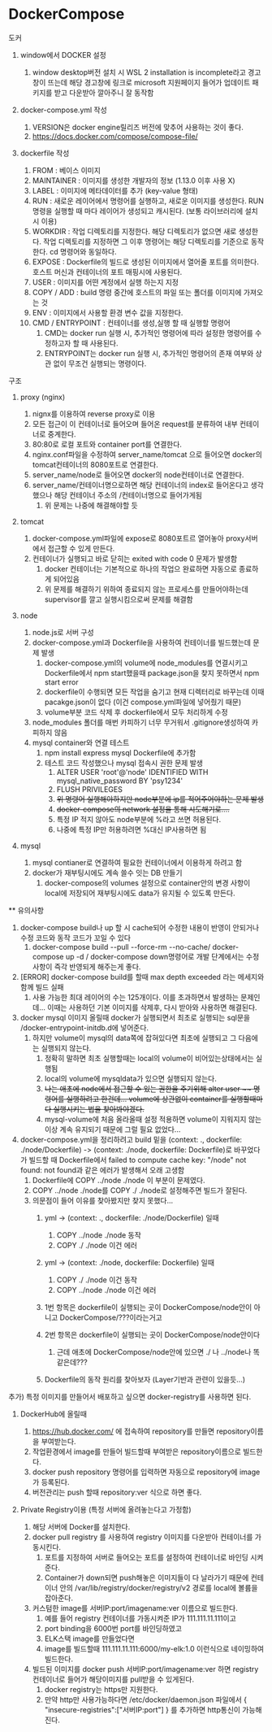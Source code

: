 # DockerCompose
도커

1. window에서 DOCKER 설정
   1. window desktop버전 설치 시 WSL 2 installation is incomplete라고 경고창이 뜨는데 해당 경고창에 링크로 microsoft 지원페이지 들어가 업데이트 패키지를 받고 다운받아 깔아주니 잘 동작함 

2. docker-compose.yml 작성
   1. VERSION은 docker engine릴리즈 버전에 맞추어 사용하는 것이 좋다.
   2. https://docs.docker.com/compose/compose-file/
   
3. dockerfile 작성
   1. FROM : 베이스 이미지
   2. MAINTAINER : 이미지를 생성한 개발자의 정보 (1.13.0 이후 사용 X)
   3. LABEL : 이미지에 메타데이터를 추가 (key-value 형태)
   4. RUN : 새로운 레이어에서 명령어를 실행하고, 새로운 이미지를 생성한다.
      RUN 명령을 실행할 때 마다 레이어가 생성되고 캐시된다. (보통 라이브러리에 설치시 이용)
   5. WORKDIR : 작업 디렉토리를 지정한다. 해당 디렉토리가 없으면 새로 생성한다.
      작업 디렉토리를 지정하면 그 이후 명령어는 해당 디렉토리를 기준으로 동작한다.
      cd 명령어와 동일하다.
   6. EXPOSE : Dockerfile의 빌드로 생성된 이미지에서 열어줄 포트를 의미한다.
      호스트 머신과 컨테이너의 포트 매핑시에 사용된다.
   7. USER : 이미지를 어떤 계정에서 실행 하는지 지정
   8. COPY / ADD : build 명령 중간에 호스트의 파일 또는 폴더를 이미지에 가져오는 것
   9. ENV : 이미지에서 사용할 환경 변수 값을 지정한다.
   10. CMD / ENTRYPOINT : 컨테이너를 생성,실행 할 때 실행할 명령어
       1. CMD는 docker run 실행 시, 추가적인 명령어에 따라 설정한 명령어를 수정하고자 할 때 사용된다.
       2. ENTRYPOINT는 docker run 실행 시, 추가적인 명령어의 존재 여부와 상관 없이 무조건 실행되는 명령이다.

구조
1. proxy (nginx)
   1. nignx를 이용하여 reverse proxy로 이용
   2. 모든 접근이 이 컨테이너로 들어오며 들어온 request를 분류하여 내부 컨테이너로 중계한다.
   3. 80:80로 로컬 포트와 container port를 연결한다. 
   4. nginx.conf파일을 수정하여 server_name/tomcat 으로 들어오면 docker의 tomcat컨테이너의 8080포트로 연결한다.
   5. server_name/node로 들어오면 docker의 node컨테이너로 연결한다.
   6. server_name/컨테이너명으로하면 해당 컨테이너의 index로 들어온다고 생각했으나 해당 컨테이너 주소의 /컨테이너명으로 들어가게됨
      1. 위 문제는 나중에 해결해야할 듯

2. tomcat
   1. docker-compose.yml파일에 expose로 8080포트르 열어놓아 proxy서버에서 접근할 수 있게 만든다.
   2. 컨테이너가 실행되고 바로 닫히는 exited with code 0 문제가 발생함
      1. docker 컨테이너는 기본적으로 하나의 작업으 완료하면 자동으로 종료하게 되어있음
      2. 위 문제를 해결하기 위하여 종료되지 않는 프로세스를 만들어야하는데 supervisor를 깔고 실행시킴으로써 문제를 해결함

3. node
   1. node.js로 서버 구성
   2. docker-compose.yml과 Dockerfile을 사용하여 컨테이너를 빌드했는데 문제 발생
      1. docker-compose.yml의 volume에 node_modules를 연결시키고 Dockerfile에서 npm start했을때 package.json을 찾지 못하면서 npm start error
      2. dockerfile이 수행되면 모든 작업을 숨기고 현재 디렉터리로 바꾸는데 이때 pacakge.json이 없다 (이건 compose.yml파일에 넣어줬기 때문)
      3. volume부분 코드 삭제 후 dockerfile에서 모두 처리하게 수정
   3. node_modules 폴더를 매번 카피하기 너무 무거워서 .gitignore생성하여 카피하지 않음
   4. mysql container와 연결 테스트 
      1. npm install express mysql Dockerfile에 추가함
      2. 테스트 코드 작성했으나 mysql 접속시 권한 문제 발생
         1. ALTER USER 'root'@'node' IDENTIFIED WITH mysql_native_password BY 'psy1234' 
         2. FLUSH PRIVILEGES
         3. ~~위 명령어 실행해야하지만 node부분에 ip를 적어주어야하는 문제 발생~~
         4. ~~docker-compose의 network 설정을 통해 시도해기로....~~
         5. 특정 IP 적지 않아도 node부분에 %라고 쓰면 허용된다.
         6. 나중에 특정 IP만 허용하려면 %대신 IP사용하면 됨

4. mysql
   1. mysql contianer로 연결하여 필요한 컨테이너에서 이용하게 하려고 함
   2. docker가 재부팅시에도 계속 쓸수 잇는 DB 만들기
      1. docker-compose의 volumes 설정으로 container안의 변경 사항이 local에 저장되어 재부팅시에도 data가 유지될 수 있도록 만든다.

** 유의사항
1. docker-compose build나 up 할 시 cache되어 수정한 내용이 반영이 안되거나 수정 코드와 동작 코드가 꼬일 수 있다
   1. docker-compose build --pull --force-rm --no-cache/ docker-compose up -d / docker-compose down명령어로 개발 단계에서는 수정사항이 즉각 반영되게 해주는게 좋다.
2. [ERROR] docker-compose build를 할때 max depth exceeded 라는 메세지와 함께 빌드 실패
   1. 사용 가능한 최대 레이어의 수는 125개이다. 이를 초과하면서 발생하는 문제인데...
      이때는 사용하던 기본 이미지를 삭제후, 다시 받아와 사용하면 해결된다.
3. docker mysql 이미지 올릴때 docker가 실행되면서 최초로 실행되는 sql문을 /docker-entrypoint-initdb.d에 넣어준다.
   1. 하지만 volume이 mysql의 data쪽에 잡혀있다면 최초에 실행되고 그 다음에는 실행되지 않는다.
      1. 정확히 말하면 최초 실행할때는 local의 volume이 비어있는상태에서는 실행됨
      2. local의 volume에 mysqldata가 있으면 실행되지 않는다.
      3. ~~나는 애초에 node에서 접근할 수 있는 권한을 주기위해 alter user ~~ 명령어를 실행하려고 한건데... volume에 상관없이 container를 실행할때마다 실행시키는 법을 찾아봐야겠다.~~
      4. mysql-volume에 처음 올라올때 설정 적용하면 volume이 지워지지 않는 이상 계속 유지되기 때문에 그럴 필요 없었다...
4. docker-compose.yml을 정리하려고 build 밑을 (context: ., dockerfile: ./node/Dockerfile) ->  (context: ./node, dockerfile: Dockerfile)로 바꾸었다가 빌드할 때 Dockerfile에서 failed to compute cache key: "/node" not found: not found과 같은 에러가 발생해서 오래 고생함
   1. Dockerfile에 COPY ../node ./node 이 부분이 문제였다.
   2. COPY ../node ./node를 COPY ./ ./node로 설정해주면 빌드가 잘된다.
   3. 의문점이 들어 이유를 찾아봤지만 찾지 못했다...
      1. yml -> (context: ., dockerfile: ./node/Dockerfile) 일때 
         1. COPY ../node ./node 동작
         2. COPY ./ ./node 이건 에러
      2. yml -> (context: ./node, dockerfile: Dockerfile) 일때 
         1. COPY ./ ./node 이건 동작 
         2. COPY ../node ./node 이건 에러
   
      3. 1번 항목은 dockerfile이 실행되는 곳이 DockerCompose/node안이 아니고 DockerCompose/???이라는거고
      4. 2번 항목은 dockerfile이 실행되는 곳이 DockerCompose/node안이다 
         1. 근데 애초에 DockerCompose/node안에 있으면 ./ 나 ../node나 똑같은데???
      5. Dockerfile의 동작 원리를 찾아보자 (Layer기반과 관련이 있을듯...)
 
추가)
특정 이미지를 만들어서 배포하고 싶으면 docker-registry를 사용하면 된다.
1. DockerHub에 올릴때
   1. https://hub.docker.com/ 에 접속하여 repository를 만들면 repository이름을 부여받는다.
   2. 작업환경에서 image를 만들어 빌드할때 부여받은 repository이름으로 빌드한다.
   3. docker push repository 명령어를 입력하면 자동으로 repository에 image가 등록된다.
   4. 버전관리는 push 할때 repository:ver 식으로 하면 좋다.

2. Private Registry이용 (특정 서버에 올려놓는다고 가정함)
   1. 해당 서버에 Docker를 설치한다.
   2. docker pull registry 를 사용하여 registry 이미지를 다운받아 컨테이너를 가동시킨다.
      1. 포트를 지정하여 서버로 들어오는 포트를 설정하여 컨테이너로 바인딩 시켜준다.
      2. Container가 down되면 push해놓은 이미지들이 다 날라가기 때문에 컨테이너 안의 /var/lib/registry/docker/registry/v2 경로를 local에 볼륨을 잡아준다.
   3. 커스텀한 image를 서버IP:port/imagename:ver 이름으로 빌드한다.
      1. 예를 들어 registry 컨테이너를 가동시켜준 IP가 111.111.11.111이고
      2. port binding을 6000번 port를 바인딩하였고
      3. ELK스택 image를 만들었다면
      4. image를 빌드할때 111.111.11.111:6000/my-elk:1.0 이런식으로 네이밍하여 빌드한다.
   4. 빌드된 이미지를 docker push 서버IP:port/imagename:ver 하면 registry 컨테이너로 들어가 해당이미지를 pull받을 수 있게된다.
      1. docker registry는 https만 지원한다.
      2. 만약 http만 사용가능하다면 /etc/docker/daemon.json 파일에서 {
         "insecure-registries":["서버IP:port"]
         } 를 추가하면 http통신이 가능해진다.